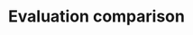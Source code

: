 ---
title: 'Evaluation comparison'
field: 'is.evaluation.comparison'
slug: 'impact-evaluation-comparison'
comment: 'select from control list'
required: False
vocabulary: 'impact-evaluation-comparison.txt'
module: 'Impact'
cluster: 'Impact'
policy: 'Controlled value. Single select from control list.'
---